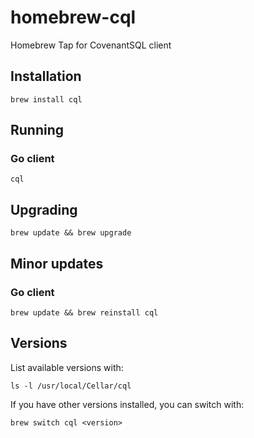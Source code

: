 homebrew-cql
=================



Homebrew Tap for CovenantSQL client


## Installation

```
brew install cql
```

## Running

### Go client
`cql`


## Upgrading

```
brew update && brew upgrade
```

## Minor updates

### Go client
```
brew update && brew reinstall cql
```


## Versions
List available versions with:
```
ls -l /usr/local/Cellar/cql
```

If you have other versions installed, you can switch with:
```
brew switch cql <version>
```


